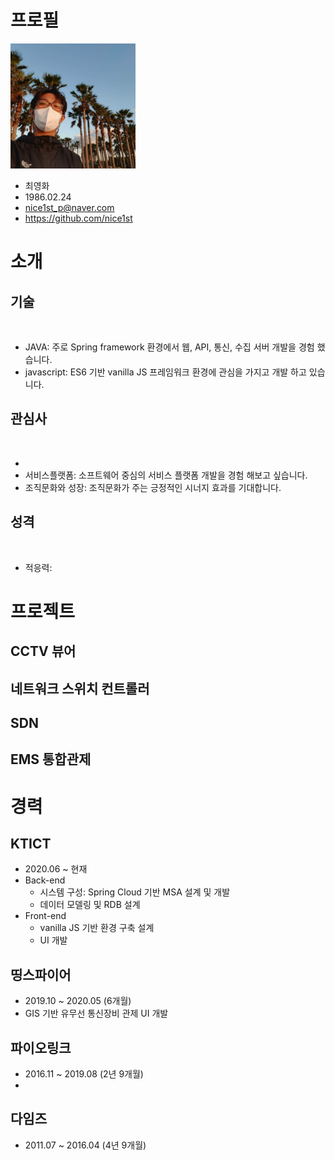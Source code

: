 # 프로필
<img src="data/profile1.jpg" width="200px" height="200px"/>

* 최영화
* 1986.02.24
* nice1st_p@naver.com
* https://github.com/nice1st

# 소개
## 기술

<img/>

* JAVA: 주로 Spring framework 환경에서 웹, API, 통신, 수집 서버 개발을 경험 했습니다.
* javascript: ES6 기반 vanilla JS 프레임워크 환경에 관심을 가지고 개발 하고 있습니다.

## 관심사

<img/>

* 
* 서비스플랫폼: 소프트웨어 중심의 서비스 플랫폼 개발을 경험 해보고 싶습니다.
* 조직문화와 성장: 조직문화가 주는 긍정적인 시너지 효과를 기대합니다.

## 성격

<img/>

* 적응력: 

# 프로젝트
## CCTV 뷰어

## 네트워크 스위치 컨트롤러
## SDN
## EMS 통합관제

# 경력
## KTICT
* 2020.06 ~ 현재
* Back-end
    * 시스템 구성: Spring Cloud 기반 MSA 설계 및 개발
    * 데이터 모델링 및 RDB 설계
* Front-end
    * vanilla JS 기반 환경 구축 설계
    * UI 개발

## 띵스파이어
* 2019.10 ~ 2020.05 (6개월)
* GIS 기반 유무선 통신장비 관제 UI 개발

## 파이오링크
* 2016.11 ~ 2019.08 (2년 9개월)
* 

## 다임즈 
* 2011.07 ~ 2016.04 (4년 9개월)
